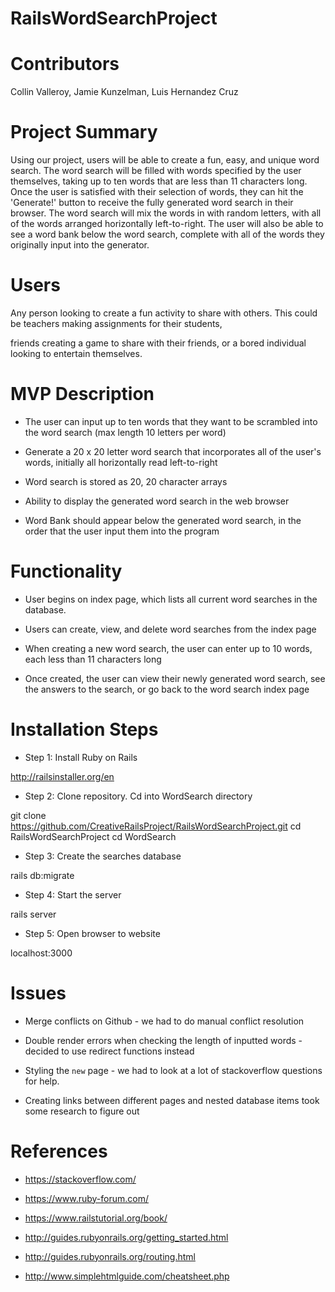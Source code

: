 # RailsWordSearchProject

# Contributors

Collin Valleroy, Jamie Kunzelman, Luis Hernandez Cruz

# Project Summary

Using our project, users will be able to create a fun, easy, and unique word search. The word search will be filled with words specified by the user themselves, taking up to ten words that are less than 11 characters long. Once the user is satisfied with their selection of words, they can hit the 'Generate!' button to receive the fully generated word search in their browser. The word search will mix the words in with random letters, with all of the words arranged horizontally left-to-right. The user will also be able to see a word bank below the word search, complete with all of the words they originally input into the generator.

# Users

Any person looking to create a fun activity to share with others. This could be teachers making assignments for their students, 

friends creating a game to share with their friends, or a bored individual looking to entertain themselves.

# MVP Description

-   The user can input up to ten words that they want to be scrambled into the word search (max length 10 letters per word)

-   Generate a 20 x 20 letter word search that incorporates all of the user's words, initially all horizontally read left-to-right

-   Word search is stored as 20, 20 character arrays

-   Ability to display the generated word search in the web browser

-   Word Bank should appear below the generated word search, in the order that the user input them into the program

# Functionality

-   User begins on index page, which lists all current word searches in the database.

-   Users can create, view, and delete word searches from the index page

-   When creating a new word search, the user can enter up to 10 words, each less than 11 characters long

-   Once created, the user can view their newly generated word search, see the answers to the search, or go back to the word search index page

# Installation Steps

-   Step 1: Install Ruby on Rails

http://railsinstaller.org/en

-   Step 2: Clone repository. Cd into WordSearch directory

git clone https://github.com/CreativeRailsProject/RailsWordSearchProject.git
cd RailsWordSearchProject
cd WordSearch

-   Step 3: Create the searches database

rails db:migrate

-   Step 4: Start the server

rails server

-   Step 5: Open browser to website

localhost:3000

# Issues

-   Merge conflicts on Github - we had to do manual conflict resolution

-   Double render errors when checking the length of inputted words - decided to use redirect functions instead

-   Styling the `new` page - we had to look at a lot of stackoverflow questions for help.

-   Creating links between different pages and nested database items took some research to figure out

# References

-   https://stackoverflow.com/

-   https://www.ruby-forum.com/

-   https://www.railstutorial.org/book/

-   http://guides.rubyonrails.org/getting_started.html

-   http://guides.rubyonrails.org/routing.html

-   http://www.simplehtmlguide.com/cheatsheet.php